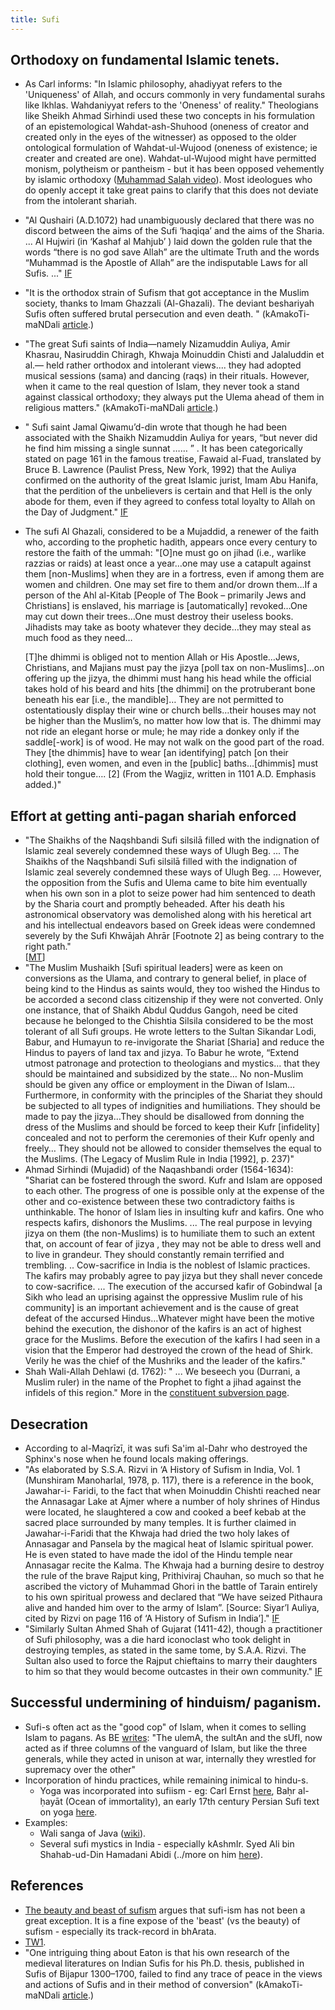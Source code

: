 ```yaml
---
title: Sufi
---
```


## Orthodoxy on fundamental Islamic tenets.
- As Carl informs: "In Islamic philosophy, ahadiyyat refers to the 'Uniqueness' of Allah, and occurs commonly in very fundamental surahs like Ikhlas. Wahdaniyyat refers to the 'Oneness' of reality." Theologians like Sheikh Ahmad Sirhindi used these two concepts in his formulation of an epistemological Wahdat-ash-Shuhood (oneness of creator and created only in the eyes of the witnesser) as opposed to the older ontological formulation of Wahdat-ul-Wujood (oneness of existence; ie creater and created are one). Wahdat-ul-Wujood might have permitted monism, polytheism or pantheism - but it has been opposed vehemently by islamic orthodoxy ([Muhammad Salah video](https://www.youtube.com/watch?v=VpUw5U5SYjU)). Most ideologues who do openly accept it take great pains to clarify that this does not deviate from the intolerant shariah.
- "Al Qushairi (A.D.1072) had unambiguously declared that there was no discord between the aims of the Sufi ‘haqiqa’ and the aims of the Sharia. ... Al Hujwiri (in ‘Kashaf al Mahjub’ ) laid down the golden rule that the words “there is no god save Allah” are the ultimate Truth and the words “Muhammad is the Apostle of Allah” are the indisputable Laws for all Sufis. ..." [IF](http://indiafacts.org/sinister-side-sufism/) 
- "It is the orthodox strain of Sufism that got acceptance in the Muslim society, thanks to Imam Ghazzali (Al-Ghazali). The deviant beshariyah Sufis often suffered brutal persecution and even death. " (kAmakoTi-maNDali [article](http://www.kamakotimandali.com/blog/index.php?p=1417&more=1&c=1&tb=1&pb=1).)
- "The great Sufi saints of India—namely Nizamuddin Auliya, Amir Khasrau, Nasiruddin Chiragh, Khwaja Moinuddin Chisti and Jalaluddin et al.— held rather orthodox and intolerant views.... they had adopted musical sessions (sama) and dancing (raqs) in their rituals. However, when it came to the real question of Islam, they never took a stand against classical orthodoxy; they always put the Ulema ahead of them in religious matters." (kAmakoTi-maNDali [article](http://www.kamakotimandali.com/blog/index.php?p=1417&more=1&c=1&tb=1&pb=1).)
- " Sufi saint Jamal Qiwamu’d-din wrote that though he had been associated with the Shaikh Nizamuddin Auliya for years, “but never did he find him missing a single sunnat …… ” . It has been categorically stated on page 161 in the famous treatise, Fawaid al-Fuad, translated by Bruce B. Lawrence (Paulist Press, New York, 1992) that the Auliya confirmed on the authority of the great Islamic jurist, Imam Abu Hanifa, that the perdition of the unbelievers is certain and that Hell is the only abode for them, even if they agreed to confess total loyalty to Allah on the Day of Judgment." [IF](http://indiafacts.org/sinister-side-sufism/) 
- The sufi Al Ghazali, considered to be a Mujaddid, a renewer of the faith who, according to the prophetic hadith, appears once every century to restore the faith of the ummah:
  "[O]ne must go on jihad (i.e., warlike razzias or raids) at least once a year…one may use a catapult against them [non-Muslims] when they are in a fortress, even if among them are women and children. One may set fire to them and/or drown them…If a person of the Ahl al-Kitab [People of The Book – primarily Jews and Christians] is enslaved, his marriage is [automatically] revoked…One may cut down their trees…One must destroy their useless books. Jihadists may take as booty whatever they decide…they may steal as much food as they need…
   
   [T]he dhimmi is obliged not to mention Allah or His Apostle…Jews, Christians, and Majians must pay the jizya [poll tax on non-Muslims]…on offering up the jizya, the dhimmi must hang his head while the official takes hold of his beard and hits [the dhimmi] on the protruberant bone beneath his ear [i.e., the mandible]… They are not permitted to ostentatiously display their wine or church bells…their houses may not be higher than the Muslim’s, no matter how low that is. The dhimmi may not ride an elegant horse or mule; he may ride a donkey only if the saddle[-work] is of wood. He may not walk on the good part of the road. They [the dhimmis] have to wear [an identifying] patch [on their clothing], even women, and even in the [public] baths…[dhimmis] must hold their tongue…. [2] (From the Wagjiz, written in 1101 A.D. Emphasis added.)"

## Effort at getting anti-pagan shariah enforced
- "The Shaikhs of the Naqshbandi Sufi silsilā filled with the indignation of Islamic zeal severely condemned these ways of Ulugh Beg. ... The Shaikhs of the Naqshbandi Sufi silsilā filled with the indignation of Islamic zeal severely condemned these ways of Ulugh Beg. ... However, the opposition from the Sufis and Ulema came to bite him eventually when his own son in a plot to seize power had him sentenced to death by the Sharia court and promptly beheaded. After his death his astronomical observatory was demolished along with his heretical art and his intellectual endeavors based on Greek ideas were condemned severely by the Sufi Khwājah Ahrār \[Footnote 2\] as being contrary to the right path."  
    \[[MT](https://manasataramgini.wordpress.com/2006/08/28/the-makings-of-islamic-science/)\]
- "The Muslim Mushaikh [Sufi spiritual leaders] were as keen on conversions as the Ulama, and contrary to general belief, in place of being kind to the Hindus as saints would, they too wished the Hindus to be accorded a second class citizenship if they were not converted. Only one instance, that of Shaikh Abdul Quddus Gangoh, need be cited because he belonged to the Chishtia Silsila considered to be the most tolerant of all Sufi groups. He wrote letters to the Sultan Sikandar Lodi, Babur, and Humayun to re-invigorate the Shariat [Sharia] and reduce the Hindus to payers of land tax and jizya. To Babur he wrote, “Extend utmost patronage and protection to theologians and mystics… that they should be maintained and subsidized by the state… No non-Muslim should be given any office or employment in the Diwan of Islam… Furthermore, in conformity with the principles of the Shariat they should be subjected to all types of indignities and humiliations. They should be made to pay the jizya…They should be disallowed from donning the dress of the Muslims and should be forced to keep their Kufr [infidelity] concealed and not to perform the ceremonies of their Kufr openly and freely… They should not be allowed to consider themselves the equal to the Muslims. (The Legacy of Muslim Rule in India [1992], p. 237)"
- Ahmad Sirhindi (Mujadid) of the Naqashbandi order (1564-1634): "Shariat can be fostered through the sword. Kufr and Islam are opposed to each other. The progress of one is possible only at the expense of the other and co-existence between these two contradictory faiths is unthinkable. The honor of Islam lies in insulting kufr and kafirs. One who respects kafirs, dishonors the Muslims. ... The real purpose in levying jizya on them (the non-Muslims) is to humiliate them to such an extent that, on account of fear of jizya , they may not be able to dress well and to live in grandeur. They should constantly remain terrified and trembling. .. Cow-sacrifice in India is the noblest of Islamic practices. The kafirs may probably agree to pay jizya but they shall never concede to cow-sacrifice. ... The execution of the accursed kafir of Gobindwal [a Sikh who lead an uprising against the oppressive Muslim rule of his community] is an important achievement and is the cause of great defeat of the accursed Hindus…Whatever might have been the motive behind the execution, the dishonor of the kafirs is an act of highest grace for the Muslims. Before the execution of the kafirs I had seen in a vision that the Emperor had destroyed the crown of the head of Shirk. Verily he was the chief of the Mushriks and the leader of the kafirs."
- Shah Wali-Allah Dehlawi (d. 1762): " ... We beseech you (Durrani, a Muslim ruler) in the name of the Prophet to fight a jihad against the infidels of this region." More in the [constituent subversion page](../constituent-subversion/).

## Desecration
- According to al-Maqrīzī, it was sufi Sa'im al-Dahr who destroyed the Sphinx's nose when he found locals making offerings.
- "As elaborated by S.S.A. Rizvi in ‘A History of Sufism in India, Vol. 1 (Munshiram Manoharlal, 1978, p. 117), there is a reference in the book, Jawahar-i- Faridi, to the fact that when Moinuddin Chishti reached near the Annasagar Lake at Ajmer where a number of holy shrines of Hindus were located, he slaughtered a cow and cooked a beef kebab at the sacred place surrounded by many temples. It is further claimed in Jawahar-i-Faridi that the Khwaja had dried the two holy lakes of Annasagar and Pansela by the magical heat of Islamic spiritual power. He is even stated to have made the idol of the Hindu temple near Annasagar recite the Kalma. The Khwaja had a burning desire to destroy the rule of the brave Rajput king, Prithiviraj Chauhan, so much so that he ascribed the victory of Muhammad Ghori in the battle of Tarain entirely to his own spiritual prowess and declared that “We have seized Pithaura alive and handed him over to the army of Islam”. [Source: Siyar’l Auliya, cited by Rizvi on page 116 of ‘A History of Sufism in India’]." [IF](http://indiafacts.org/sinister-side-sufism/) 
- "Similarly Sultan Ahmed Shah of Gujarat (1411-42), though a practitioner of Sufi philosophy, was a die hard iconoclast who took delight in destroying temples, as stated in the same tome, by S.A.A. Rizvi. The Sultan also used to force the Rajput chieftains to marry their daughters to him so that they would become outcastes in their own community." [IF](http://indiafacts.org/sinister-side-sufism/) 

## Successful undermining of hinduism/ paganism. 

- Sufi-s often act as the "good cop" of Islam, when it comes to selling Islam to pagans. As BE [writes](http://bharatendu.com/2009/07/06/akbar-transition-5/): "The ulemA, the sultAn and the sUfI, now acted as if three columns of the vanguard of Islam, but like the three generals, while they acted in unison at war, internally they wrestled for supremacy over the other"
- Incorporation of hindu practices, while remaining inimical to hindu-s.
    - Yoga was incorporated into sufiism - eg: Carl Ernst [here](http://www.unc.edu/~cernst/pdf/jras2.pdf), Baḥr al-ḥayāt (Ocean of immortality), an early 17th century Persian Sufi text on yoga [here](http://i.imgur.com/h9TsdOa.jpg).
- Examples:
    - Wali sanga of Java ([wiki](https://en.wikipedia.org/wiki/Wali_Sanga)).
    - Several sufi mystics in India - especially kAshmIr. Syed Ali bin Shahab-ud-Din Hamadani Abidi (../more on him [here](../../../history/heroes/)).

## References
- [The beauty and beast of sufism](http://www.chakranews.com/beauty-and-the-beast-of-sufism/2454) argues that sufi-ism has not been a great exception. It is a fine expose of the 'beast' (vs the beauty) of sufism - especially its track-record in bhArata.
- [TW1](https://twitter.com/blog_supplement/status/772644082866909184).
- "One intriguing thing about Eaton is that his own research of the medieval literatures on Indian Sufis for his Ph.D. thesis, published in Sufis of Bijapur 1300–1700, failed to find any trace of peace in the views and actions of Sufis and in their method of conversion" (kAmakoTi-maNDali [article](http://www.kamakotimandali.com/blog/index.php?p=1417&more=1&c=1&tb=1&pb=1).)

